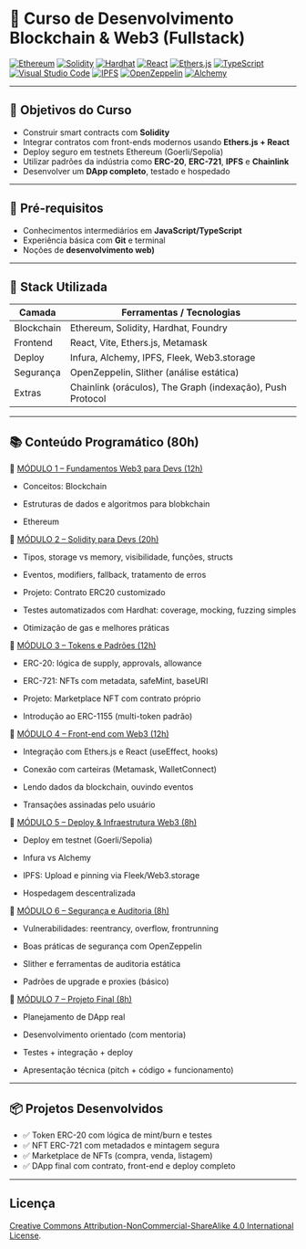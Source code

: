 # 🔗 Curso de Desenvolvimento Blockchain & Web3 (Fullstack)

[![Ethereum](https://img.shields.io/badge/Ethereum-3C3C3D?style=plastic&logo=ethereum&logoColor=white)](https://ethereum.org) [![Solidity](https://img.shields.io/badge/Solidity-363636?style=plastic&logo=solidity&logoColor=white)](https://soliditylang.org) [![Hardhat](https://img.shields.io/badge/Hardhat-f5de19?style=plastic&logo=nodedotjs&logoColor=black)](https://hardhat.org) [![React](https://img.shields.io/badge/React-20232A?style=plastic&logo=react&logoColor=61DAFB)](https://reactjs.org) [![Ethers.js](https://img.shields.io/badge/Ethers.js-purple?style=plastic)](https://docs.ethers.org) [![TypeScript](https://img.shields.io/badge/TypeScript-3178C6?style=plastic&logo=typescript&logoColor=white)](https://www.typescriptlang.org)
[![Visual Studio Code](https://img.shields.io/badge/VS%20Code-007ACC?style=plastic&logo=visual-studio-code&logoColor=white)](https://code.visualstudio.com) [![IPFS](https://img.shields.io/badge/IPFS-65C2CB?style=plastic&logo=ipfs&logoColor=white)](https://ipfs.tech) [![OpenZeppelin](https://img.shields.io/badge/OpenZeppelin-4E5EE4?style=plastic&logo=openzeppelin&logoColor=white)](https://docs.openzeppelin.com) [![Alchemy](https://img.shields.io/badge/Alchemy-000000?style=plastic&logo=alchemy&logoColor=blue)](https://www.alchemy.com)


---

## 📌 Objetivos do Curso

- Construir smart contracts com **Solidity**
- Integrar contratos com front-ends modernos usando **Ethers.js + React**
- Deploy seguro em testnets Ethereum (Goerli/Sepolia)
- Utilizar padrões da indústria como **ERC-20**, **ERC-721**, **IPFS** e **Chainlink**
- Desenvolver um **DApp completo**, testado e hospedado

---

## 🧠 Pré-requisitos

- Conhecimentos intermediários em **JavaScript/TypeScript**
- Experiência básica com **Git** e terminal
- Noções de **desenvolvimento web)**

---

## 🧰 Stack Utilizada

| Camada       | Ferramentas / Tecnologias                                            |
|--------------|----------------------------------------------------------------------|
| Blockchain   | Ethereum, Solidity, Hardhat, Foundry                                 |
| Frontend     | React, Vite, Ethers.js, Metamask                                     |
| Deploy       | Infura, Alchemy, IPFS, Fleek, Web3.storage                           |
| Segurança    | OpenZeppelin, Slither (análise estática)                             |
| Extras       | Chainlink (oráculos), The Graph (indexação), Push Protocol           |

---

## 📚 Conteúdo Programático (80h)

🔹 [MÓDULO 1 – Fundamentos Web3 para Devs (12h)](fundamentos/)
 - Conceitos: Blockchain 

 - Estruturas de dados e algoritmos para blobkchain
 
 - Ethereum


🔹 [MÓDULO 2 – Solidity para Devs (20h)](../blockchain/solidity/)
 - Tipos, storage vs memory, visibilidade, funções, structs

 - Eventos, modifiers, fallback, tratamento de erros

 - Projeto: Contrato ERC20 customizado

 - Testes automatizados com Hardhat: coverage, mocking, fuzzing simples

 - Otimização de gas e melhores práticas

🔹 [MÓDULO 3 – Tokens e Padrões (12h)](../blockchain/tokens/)
 - ERC-20: lógica de supply, approvals, allowance

 - ERC-721: NFTs com metadata, safeMint, baseURI

 - Projeto: Marketplace NFT com contrato próprio

 - Introdução ao ERC-1155 (multi-token padrão)

🔹 [MÓDULO 4 – Front-end com Web3 (12h)](../blockchain/frontednweb3/)
 - Integração com Ethers.js e React (useEffect, hooks)

 - Conexão com carteiras (Metamask, WalletConnect)

 - Lendo dados da blockchain, ouvindo eventos

 - Transações assinadas pelo usuário

🔹 [MÓDULO 5 – Deploy & Infraestrutura Web3 (8h)](../blockchain/deploy/)
 - Deploy em testnet (Goerli/Sepolia)

 - Infura vs Alchemy

 - IPFS: Upload e pinning via Fleek/Web3.storage

 - Hospedagem descentralizada

🔹 [MÓDULO 6 – Segurança e Auditoria (8h)](../blockchain/security/)
 - Vulnerabilidades: reentrancy, overflow, frontrunning

 - Boas práticas de segurança com OpenZeppelin

 - Slither e ferramentas de auditoria estática

 - Padrões de upgrade e proxies (básico)

🔹 [MÓDULO 7 – Projeto Final (8h)](../blockchain/proejtofinal/)
 - Planejamento de DApp real

 - Desenvolvimento orientado (com mentoria)

 - Testes + integração + deploy

 - Apresentação técnica (pitch + código + funcionamento)

---

## 📦 Projetos Desenvolvidos

- ✅ Token ERC-20 com lógica de mint/burn e testes
- ✅ NFT ERC-721 com metadados e mintagem segura
- ✅ Marketplace de NFTs (compra, venda, listagem)
- ✅ DApp final com contrato, front-end e deploy completo

---

##  Licença

[Creative Commons Attribution-NonCommercial-ShareAlike 4.0 International License](LICENSE.md).
